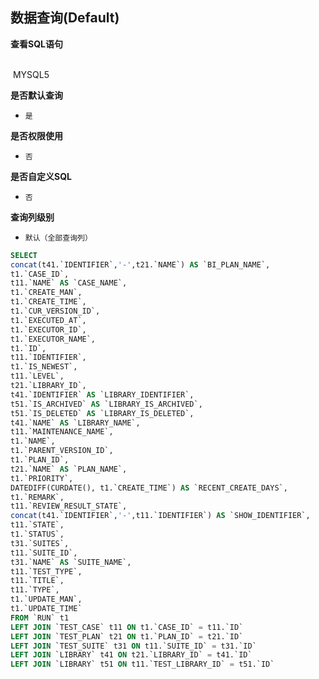 ## 数据查询(Default) <!-- {docsify-ignore-all} -->



<p class="panel-title"><b>查看SQL语句</b></p>
<br>

<el-row>
&nbsp;<el-tag @click="MYSQL5 = true">MYSQL5</el-tag>
</el-row>

<br>
<p class="panel-title"><b>是否默认查询</b></p>

* `是`

<p class="panel-title"><b>是否权限使用</b></p>

* `否`

<p class="panel-title"><b>是否自定义SQL</b></p>

* `否`

<p class="panel-title"><b>查询列级别</b></p>

* `默认（全部查询列）`






<el-dialog v-model="MYSQL5" title="MYSQL5">

```sql
SELECT
concat(t41.`IDENTIFIER`,'-',t21.`NAME`) AS `BI_PLAN_NAME`,
t1.`CASE_ID`,
t11.`NAME` AS `CASE_NAME`,
t1.`CREATE_MAN`,
t1.`CREATE_TIME`,
t1.`CUR_VERSION_ID`,
t1.`EXECUTED_AT`,
t1.`EXECUTOR_ID`,
t1.`EXECUTOR_NAME`,
t1.`ID`,
t11.`IDENTIFIER`,
t1.`IS_NEWEST`,
t11.`LEVEL`,
t21.`LIBRARY_ID`,
t41.`IDENTIFIER` AS `LIBRARY_IDENTIFIER`,
t51.`IS_ARCHIVED` AS `LIBRARY_IS_ARCHIVED`,
t51.`IS_DELETED` AS `LIBRARY_IS_DELETED`,
t41.`NAME` AS `LIBRARY_NAME`,
t11.`MAINTENANCE_NAME`,
t1.`NAME`,
t1.`PARENT_VERSION_ID`,
t1.`PLAN_ID`,
t21.`NAME` AS `PLAN_NAME`,
t1.`PRIORITY`,
DATEDIFF(CURDATE(), t1.`CREATE_TIME`) AS `RECENT_CREATE_DAYS`,
t1.`REMARK`,
t11.`REVIEW_RESULT_STATE`,
concat(t41.`IDENTIFIER`,'-',t11.`IDENTIFIER`) AS `SHOW_IDENTIFIER`,
t11.`STATE`,
t1.`STATUS`,
t31.`SUITES`,
t11.`SUITE_ID`,
t31.`NAME` AS `SUITE_NAME`,
t11.`TEST_TYPE`,
t11.`TITLE`,
t11.`TYPE`,
t1.`UPDATE_MAN`,
t1.`UPDATE_TIME`
FROM `RUN` t1 
LEFT JOIN `TEST_CASE` t11 ON t1.`CASE_ID` = t11.`ID` 
LEFT JOIN `TEST_PLAN` t21 ON t1.`PLAN_ID` = t21.`ID` 
LEFT JOIN `TEST_SUITE` t31 ON t11.`SUITE_ID` = t31.`ID` 
LEFT JOIN `LIBRARY` t41 ON t21.`LIBRARY_ID` = t41.`ID` 
LEFT JOIN `LIBRARY` t51 ON t11.`TEST_LIBRARY_ID` = t51.`ID` 


```

</el-dialog>

<script>
 const { createApp } = Vue
  createApp({
    data() {
      return {
                MYSQL5 : false
        
      }
    },
    methods: {
    }
  }).use(ElementPlus).mount('#app')
</script>